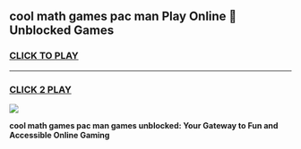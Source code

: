 
## cool math games pac man Play Online 👋 Unblocked Games
<h3>
<a href="https://news.freeplayer.one?title=cool_math_games_pac_man&ref=17CMG">CLICK TO PLAY</a></h3>
<hr>

<h3>
<a href="https://news.freeplayer.one?title=cool_math_games_pac_man&ref=17CMG">CLICK 2 PLAY</a>
  
</h3>

<a href="https://news.freeplayer.one?title=cool_math_games_pac_man&ref=17CMG/"><img src="https://clearcache.store/games.png"></a>


**cool math games pac man games unblocked: Your Gateway to Fun and Accessible Online Gaming**
